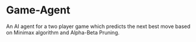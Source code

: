 # Game-Agent
An AI agent for a two player game which predicts the next best move based on Minimax algorithm and Alpha-Beta Pruning.
